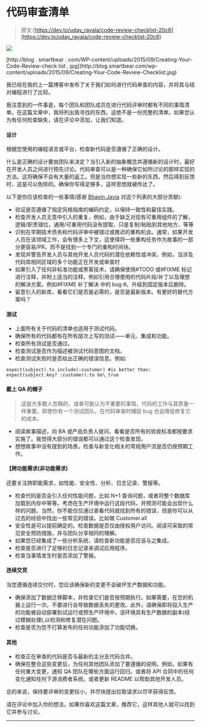 # 代码审查清单

> 原文:[https://dev.to/uday_rayala/code-review-checklist-20c6](https://dev.to/uday_rayala/code-review-checklist-20c6)

[![](../Images/3140562f21e01bc0599c8adfbf10d2bc.png)](https://res.cloudinary.com/practicaldev/image/fetch/s--RCRbAW67--/c_limit%2Cf_auto%2Cfl_progressive%2Cq_auto%2Cw_880/https://cdn-images-1.medium.com/max/854/1%2AJyDMwcM4jfOAkg6UO6ChEw.jpeg)

<figcaption>[http://blog . smartbear . com/WP-content/uploads/2015/09/Creating-Your-Code-Review-check list . jpg](http://blog.smartbear.com/wp-content/uploads/2015/09/Creating-Your-Code-Review-Checklist.jpg)</figcaption>

我已经在我的上一篇博客中发布了关于我们如何进行代码审查的内容，并将其与结对编程进行了比较。

我注意到的一件事是，每个团队和团队成员在进行代码评审时都有不同的事情清单。在这篇文章中，我将列出我寻找的东西。这绝不是一份完整的清单。如果您认为有任何检查缺失，请在评论中添加，让我们知道。

#### [](#design)设计

根据您使用的编程语言或平台，检查新代码是否遵循了正确的设计。

什么是正确的设计要由团队来决定？当引入新的抽象概念并遵循新的设计时，最好在开发人员之间进行预先讨论。代码审查可以是一种确保它如所讨论的那样实现的方法。这将确保不会有大量的返工。但是当你想实现一些新的东西，然后得到反馈时，这是可以免除的。确保你写得足够多，这样思想就被传达了。

以下是你应该检查的一些事情(感谢 [Bhavin Javia](https://twitter.com/bhavinjavia) 对这个列表的大部分贡献):

*   验证是否遵循了指定风格指南的编码约定，以保持一致性和最佳实践。
*   检查开发人员无意中引入的重复，例如，由于缺乏对现有可重用组件的了解，逻辑/职责错位，通用/可重用代码没有提取，只是复制/粘贴到其他地方，等等
*   识别在早期技术债务和代码评审中被错过或推迟的重构机会。通常，如果开发人员在该领域工作，会有很多上下文，这使得将一些重构任务作为故事的一部分更容易/PR，而不是找到一个专门的重构时间块。
*   发现并警告开发人员与其他开发人员代码的潜在依赖性或冲突，例如，当涉及代码库相同区域的多个功能正在开发或审查时
*   如果引入了任何非标准功能或黑客技术，请确保使用#TODO 或#FIXME 标记进行注释，并附上适当的注释，例如引用合理使用的代码片段/补丁以及理想的解决方案。例如#FIXME 补丁解决 <framework><link>中的 bug #。升级到固定版本后删除。</framework>
*   留意引入的新库，看看它们是否是必需的，是否是最新版本。有更好的替代方案吗？

#### [](#tests)测试

*   上面所有关于代码的清单也适用于测试代码。
*   确保所有的代码都有在所有层次上写的测试——单元、集成和功能。
*   检查所有测试是否通过。
*   检查测试是否作为描述被测试代码意图的文档。
*   检查测试失败时是否给出正确的错误信息。例如:

```
expect(subject).to include(:customer) #is better than:
expect(subject.key? :customer).to be\_true 
```

#### [](#wear-the-qa-hat)**戴上 QA 的帽子**

> 这是大多数人忽略的，或者可能认为不重要的事情。代码的工作与其质量一样重要。即使你有一个测试团队，在代码审查时捕捉 bug 也会降低修复它的成本。

*   阅读故事描述，向 BA 或产品负责人提问，看看是否所有的验收标准都按要求实施了。我觉得大部分的错误都可以通过这个检查发现。
*   想想故事中没有提到的场景。检查与新变化相关的常规用户流是否仍按预期工作。

#### [](#cross-functional-requirements-non-functional-requirements)**【跨功能需求(非功能需求)**

还要关注跨职能需求，如性能、安全性、分析、日志记录、警报等。

*   检查代码是否会引入任何性能问题，比如 N+1 查询问题，或者将整个数据库加载到内存中等等。考虑在生产环境中运行这段代码，并预测可能会出现什么样的问题。当然，你不能仅仅通过查看代码就找到所有的错误，但是你可以从过去的经验中找出一些常见的错误。比如做 Customer.all
*   安全性是可以提前确定的。检查数据是否仅由授权用户访问。阅读可采取的常见安全预防措施，并与团队分享相同的理解。
*   如果您已经集成了一些分析系统，请检查新功能是否应该与之集成。
*   检查是否进行了足够的日志记录来调试应用程序。
*   检查当事情发生时是否添加了警报。

#### [](#continuous-delivery)连续交货

当您遵循连续交付时，您应该确保新的变更不会破坏生产数据和功能。

*   确保添加了数据迁移脚本，并检查它们是否按预期执行。如果需要，在您的机器上运行一次。不要进行会导致数据丢失的更改。此外，请确保即将投入生产的功能被自动部署到试运行或预生产环境中，该环境具有生产数据的副本(经过模糊处理),以检测和修复潜在问题。
*   检查是否为您不打算发布的任何功能添加了功能切换。

#### [](#other)其他

*   检查正在审查的代码是否与最新的主分支代码合并。
*   确保在整合这些变更后，为任何其他团队添加了要遵循的说明。例如，如果有任何重大变更，通知 QA 团队在哪些方面运行回归。或者将 API 合同中的任何变化通知任何下游消费者系统。或者更新 README 以帮助其他开发人员。

总的来说，保持要评审的变更较小，并尽快提出拉取请求以尽早获得反馈。

请在评论中加入你的想法。如果你喜欢这篇文章，推荐它，这样其他人就可以找到它并参与讨论。

* * *